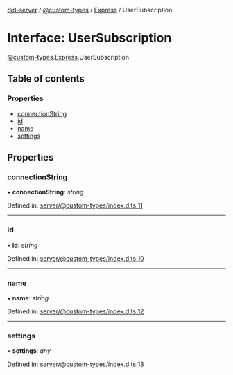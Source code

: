 [did-server](../README.md) / [@custom-types](../modules/_custom_types.md) / [Express](../modules/_custom_types.express.md) / UserSubscription

# Interface: UserSubscription

[@custom-types](../modules/_custom_types.md).[Express](../modules/_custom_types.express.md).UserSubscription

## Table of contents

### Properties

- [connectionString](_custom_types.express.usersubscription.md#connectionstring)
- [id](_custom_types.express.usersubscription.md#id)
- [name](_custom_types.express.usersubscription.md#name)
- [settings](_custom_types.express.usersubscription.md#settings)

## Properties

### connectionString

• **connectionString**: *string*

Defined in: [server/@custom-types/index.d.ts:11](https://github.com/Puzzlepart/did/blob/b3b3393e/server/@custom-types/index.d.ts#L11)

___

### id

• **id**: *string*

Defined in: [server/@custom-types/index.d.ts:10](https://github.com/Puzzlepart/did/blob/b3b3393e/server/@custom-types/index.d.ts#L10)

___

### name

• **name**: *string*

Defined in: [server/@custom-types/index.d.ts:12](https://github.com/Puzzlepart/did/blob/b3b3393e/server/@custom-types/index.d.ts#L12)

___

### settings

• **settings**: *any*

Defined in: [server/@custom-types/index.d.ts:13](https://github.com/Puzzlepart/did/blob/b3b3393e/server/@custom-types/index.d.ts#L13)
